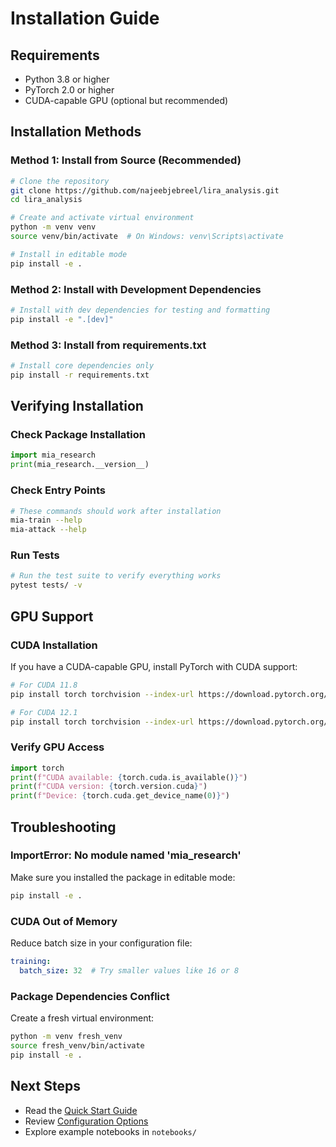 # Installation Guide

## Requirements

- Python 3.8 or higher
- PyTorch 2.0 or higher
- CUDA-capable GPU (optional but recommended)

## Installation Methods

### Method 1: Install from Source (Recommended)

```bash
# Clone the repository
git clone https://github.com/najeebjebreel/lira_analysis.git
cd lira_analysis

# Create and activate virtual environment
python -m venv venv
source venv/bin/activate  # On Windows: venv\Scripts\activate

# Install in editable mode
pip install -e .
```

### Method 2: Install with Development Dependencies

```bash
# Install with dev dependencies for testing and formatting
pip install -e ".[dev]"
```

### Method 3: Install from requirements.txt

```bash
# Install core dependencies only
pip install -r requirements.txt
```

## Verifying Installation

### Check Package Installation

```python
import mia_research
print(mia_research.__version__)
```

### Check Entry Points

```bash
# These commands should work after installation
mia-train --help
mia-attack --help
```

### Run Tests

```bash
# Run the test suite to verify everything works
pytest tests/ -v
```

## GPU Support

### CUDA Installation

If you have a CUDA-capable GPU, install PyTorch with CUDA support:

```bash
# For CUDA 11.8
pip install torch torchvision --index-url https://download.pytorch.org/whl/cu118

# For CUDA 12.1
pip install torch torchvision --index-url https://download.pytorch.org/whl/cu121
```

### Verify GPU Access

```python
import torch
print(f"CUDA available: {torch.cuda.is_available()}")
print(f"CUDA version: {torch.version.cuda}")
print(f"Device: {torch.cuda.get_device_name(0)}")
```

## Troubleshooting

### ImportError: No module named 'mia_research'

Make sure you installed the package in editable mode:
```bash
pip install -e .
```

### CUDA Out of Memory

Reduce batch size in your configuration file:
```yaml
training:
  batch_size: 32  # Try smaller values like 16 or 8
```

### Package Dependencies Conflict

Create a fresh virtual environment:
```bash
python -m venv fresh_venv
source fresh_venv/bin/activate
pip install -e .
```

## Next Steps

- Read the [Quick Start Guide](quickstart.md)
- Review [Configuration Options](configuration.md)
- Explore example notebooks in `notebooks/`
